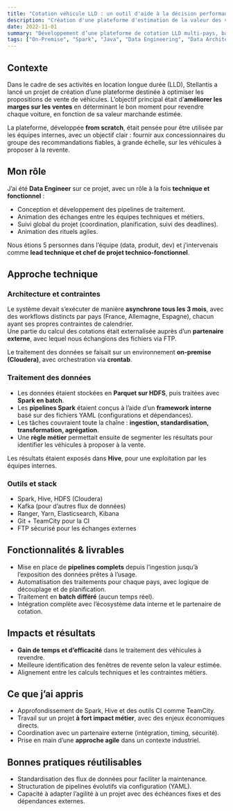 ```yaml
---
title: "Cotation véhicule LLD : un outil d'aide à la décision performant"
description: "Création d'une plateforme d'estimation de la valeur des véhicules en LLD, utilisée pour la vente et les campagnes marketing."
date: 2022-11-01
summary: "Développement d’une plateforme de cotation LLD multi-pays, basée sur Spark, pour optimiser la revente de véhicules et améliorer les marges commerciales de Stellantis."
tags: ["On-Premise", "Spark", "Java", "Data Engineering", "Data Architecture"]
---
```

## Contexte

Dans le cadre de ses activités en location longue durée (LLD), Stellantis a lancé un projet de création d’une plateforme destinée à optimiser les propositions de vente de véhicules. L’objectif principal était d’**améliorer les marges sur les ventes** en déterminant le bon moment pour revendre chaque voiture, en fonction de sa valeur marchande estimée.

La plateforme, développée **from scratch**, était pensée pour être utilisée par les équipes internes, avec un objectif clair : fournir aux concessionnaires du groupe des recommandations fiables, à grande échelle, sur les véhicules à proposer à la revente.

## Mon rôle

J’ai été **Data Engineer** sur ce projet, avec un rôle à la fois **technique et fonctionnel** :

- Conception et développement des pipelines de traitement.
- Animation des échanges entre les équipes techniques et métiers.
- Suivi global du projet (coordination, planification, suivi des deadlines).
- Animation des rituels agiles.

Nous étions 5 personnes dans l’équipe (data, produit, dev) et j’intervenais comme **lead technique et chef de projet technico-fonctionnel**.

## Approche technique

### Architecture et contraintes

Le système devait s’exécuter de manière **asynchrone tous les 3 mois**, avec des workflows distincts par pays (France, Allemagne, Espagne), chacun ayant ses propres contraintes de calendrier.  
Une partie du calcul des cotations était externalisée auprès d’un **partenaire externe**, avec lequel nous échangions des fichiers via FTP.

Le traitement des données se faisait sur un environnement **on-premise (Cloudera)**, avec orchestration via **crontab**.

### Traitement des données

- Les données étaient stockées en **Parquet sur HDFS**, puis traitées avec **Spark en batch**.
- Les **pipelines Spark** étaient conçus à l’aide d’un **framework interne** basé sur des fichiers YAML (configurations et dépendances).
- Les tâches couvraient toute la chaîne : **ingestion, standardisation, transformation, agrégation**.
- Une **règle métier** permettait ensuite de segmenter les résultats pour identifier les véhicules à proposer à la vente.

Les résultats étaient exposés dans **Hive**, pour une exploitation par les équipes internes.

### Outils et stack

- Spark, Hive, HDFS (Cloudera)
- Kafka (pour d’autres flux de données)
- Ranger, Yarn, Elasticsearch, Kibana
- Git + TeamCity pour la CI
- FTP sécurisé pour les échanges externes

## Fonctionnalités & livrables

- Mise en place de **pipelines complets** depuis l’ingestion jusqu’à l’exposition des données prêtes à l’usage.
- Automatisation des traitements pour chaque pays, avec logique de découplage et de planification.
- Traitement en **batch différé** (aucun temps réel).
- Intégration complète avec l’écosystème data interne et le partenaire de cotation.

## Impacts et résultats

- **Gain de temps et d’efficacité** dans le traitement des véhicules à revendre.
- Meilleure identification des fenêtres de revente selon la valeur estimée.
- Alignement entre les calculs techniques et les contraintes métiers.

## Ce que j’ai appris

- Approfondissement de Spark, Hive et des outils CI comme TeamCity.
- Travail sur un projet **à fort impact métier**, avec des enjeux économiques directs.
- Coordination avec un partenaire externe (intégration, timing, sécurité).
- Prise en main d’une **approche agile** dans un contexte industriel.

## Bonnes pratiques réutilisables

- Standardisation des flux de données pour faciliter la maintenance.
- Structuration de pipelines évolutifs via configuration (YAML).
- Capacité à adapter l’agilité à un projet avec des échéances fixes et des dépendances externes.